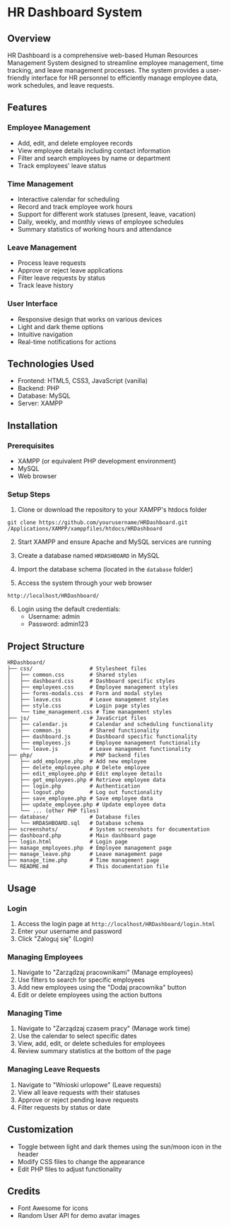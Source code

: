 # HR Dashboard System

## Overview
HR Dashboard is a comprehensive web-based Human Resources Management System designed to streamline employee management, time tracking, and leave management processes. The system provides a user-friendly interface for HR personnel to efficiently manage employee data, work schedules, and leave requests.

## Features

### Employee Management
- Add, edit, and delete employee records
- View employee details including contact information
- Filter and search employees by name or department
- Track employees' leave status

### Time Management
- Interactive calendar for scheduling
- Record and track employee work hours
- Support for different work statuses (present, leave, vacation)
- Daily, weekly, and monthly views of employee schedules
- Summary statistics of working hours and attendance

### Leave Management
- Process leave requests
- Approve or reject leave applications
- Filter leave requests by status
- Track leave history

### User Interface
- Responsive design that works on various devices
- Light and dark theme options
- Intuitive navigation
- Real-time notifications for actions

## Technologies Used
- Frontend: HTML5, CSS3, JavaScript (vanilla)
- Backend: PHP
- Database: MySQL
- Server: XAMPP

## Installation

### Prerequisites
- XAMPP (or equivalent PHP development environment)
- MySQL
- Web browser

### Setup Steps
1. Clone or download the repository to your XAMPP's htdocs folder
```
git clone https://github.com/yourusername/HRDashboard.git /Applications/XAMPP/xamppfiles/htdocs/HRDashboard
```

2. Start XAMPP and ensure Apache and MySQL services are running

3. Create a database named `HRDASHBOARD` in MySQL

4. Import the database schema (located in the `database` folder)

5. Access the system through your web browser
```
http://localhost/HRDashboard/
```

6. Login using the default credentials:
   - Username: admin
   - Password: admin123

## Project Structure

```
HRDashboard/
├── css/                  # Stylesheet files
│   ├── common.css        # Shared styles
│   ├── dashboard.css     # Dashboard specific styles
│   ├── employees.css     # Employee management styles
│   ├── forms-modals.css  # Form and modal styles
│   ├── leave.css         # Leave management styles
│   ├── style.css         # Login page styles
│   └── time_management.css # Time management styles
├── js/                   # JavaScript files
│   ├── calendar.js       # Calendar and scheduling functionality
│   ├── common.js         # Shared functionality
│   ├── dashboard.js      # Dashboard specific functionality
│   ├── employees.js      # Employee management functionality
│   └── leave.js          # Leave management functionality
├── php/                  # PHP backend files
│   ├── add_employee.php  # Add new employee
│   ├── delete_employee.php # Delete employee
│   ├── edit_employee.php # Edit employee details
│   ├── get_employees.php # Retrieve employee data
│   ├── login.php         # Authentication
│   ├── logout.php        # Log out functionality
│   ├── save_employee.php # Save employee data
│   ├── update_employee.php # Update employee data
│   └── ... (other PHP files)
├── database/             # Database files
│   └── HRDASHBOARD.sql   # Database schema
├── screenshots/          # System screenshots for documentation
├── dashboard.php         # Main dashboard page
├── login.html            # Login page
├── manage_employees.php  # Employee management page
├── manage_leave.php      # Leave management page
├── manage_time.php       # Time management page
└── README.md             # This documentation file
```

## Usage

### Login
1. Access the login page at `http://localhost/HRDashboard/login.html`
2. Enter your username and password
3. Click "Zaloguj się" (Login)

### Managing Employees
1. Navigate to "Zarządzaj pracownikami" (Manage employees)
2. Use filters to search for specific employees
3. Add new employees using the "Dodaj pracownika" button
4. Edit or delete employees using the action buttons

### Managing Time
1. Navigate to "Zarządzaj czasem pracy" (Manage work time)
2. Use the calendar to select specific dates
3. View, add, edit, or delete schedules for employees
4. Review summary statistics at the bottom of the page

### Managing Leave Requests
1. Navigate to "Wnioski urlopowe" (Leave requests)
2. View all leave requests with their statuses
3. Approve or reject pending leave requests
4. Filter requests by status or date

## Customization
- Toggle between light and dark themes using the sun/moon icon in the header
- Modify CSS files to change the appearance
- Edit PHP files to adjust functionality

## Credits
- Font Awesome for icons
- Random User API for demo avatar images
